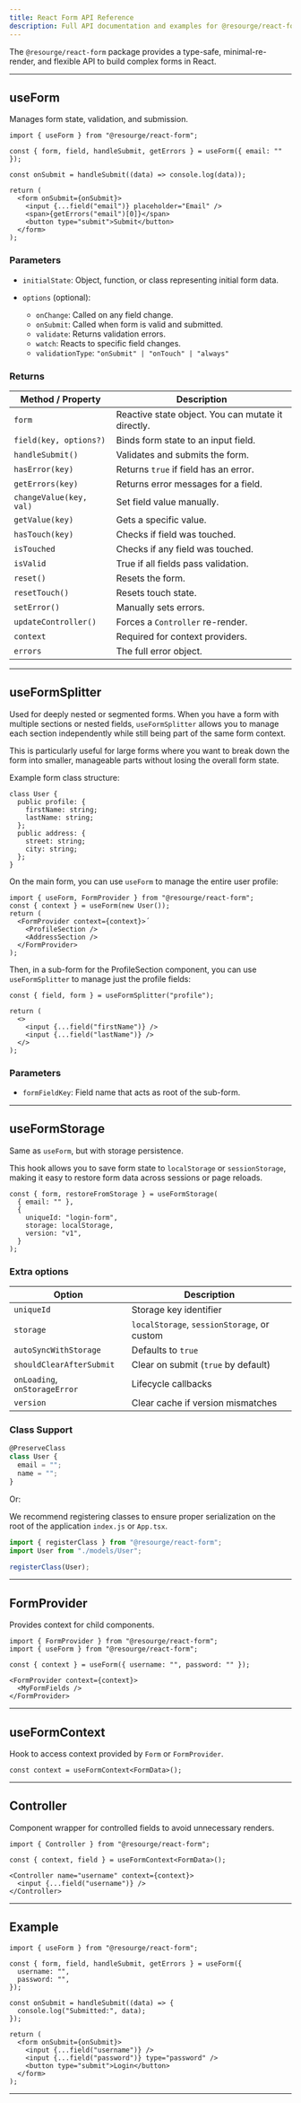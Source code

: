 ```yaml
---
title: React Form API Reference
description: Full API documentation and examples for @resourge/react-form.
---
```


The `@resourge/react-form` package provides a type-safe, minimal-re-render, and flexible API to build complex forms in React.

---

## useForm

Manages form state, validation, and submission.

```tsx
import { useForm } from "@resourge/react-form";

const { form, field, handleSubmit, getErrors } = useForm({ email: "" });

const onSubmit = handleSubmit((data) => console.log(data));

return (
  <form onSubmit={onSubmit}>
    <input {...field("email")} placeholder="Email" />
    <span>{getErrors("email")[0]}</span>
    <button type="submit">Submit</button>
  </form>
);
````

### Parameters

* `initialState`: Object, function, or class representing initial form data.
* `options` (optional):

  * `onChange`: Called on any field change.
  * `onSubmit`: Called when form is valid and submitted.
  * `validate`: Returns validation errors.
  * `watch`: Reacts to specific field changes.
  * `validationType`: `"onSubmit" | "onTouch" | "always"`

### Returns

| Method / Property       | Description                                        |
| ----------------------- | -------------------------------------------------- |
| `form`                  | Reactive state object. You can mutate it directly. |
| `field(key, options?)`  | Binds form state to an input field.                |
| `handleSubmit()`        | Validates and submits the form.                    |
| `hasError(key)`         | Returns `true` if field has an error.              |
| `getErrors(key)`        | Returns error messages for a field.                |
| `changeValue(key, val)` | Set field value manually.                          |
| `getValue(key)`         | Gets a specific value.                             |
| `hasTouch(key)`         | Checks if field was touched.                       |
| `isTouched`             | Checks if any field was touched.                   |
| `isValid`               | True if all fields pass validation.                |
| `reset()`               | Resets the form.                                   |
| `resetTouch()`          | Resets touch state.                                |
| `setError()`            | Manually sets errors.                              |
| `updateController()`    | Forces a `Controller` re-render.                   |
| `context`               | Required for context providers.                    |
| `errors`                | The full error object.                             |

---

## useFormSplitter

Used for deeply nested or segmented forms.
When you have a form with multiple sections or nested fields, `useFormSplitter` allows you to manage each section independently while still being part of the same form context.

This is particularly useful for large forms where you want to break down the form into smaller, manageable parts without losing the overall form state.

Example form class structure:
```tsx
class User {
  public profile: {
    firstName: string;
    lastName: string;
  };
  public address: {
    street: string;
    city: string;
  };
}
```

On the main form, you can use `useForm` to manage the entire user profile:

```tsx
import { useForm, FormProvider } from "@resourge/react-form";
const { context } = useForm(new User());
return (
  <FormProvider context={context}>´
    <ProfileSection />
    <AddressSection />
  </FormProvider>
);
```

Then, in a sub-form for the ProfileSection component, you can use `useFormSplitter` to manage just the profile fields:
```tsx
const { field, form } = useFormSplitter("profile");

return (
  <>
    <input {...field("firstName")} />
    <input {...field("lastName")} />
  </>
);
```

### Parameters

* `formFieldKey`: Field name that acts as root of the sub-form.

---

## useFormStorage

Same as `useForm`, but with storage persistence.

This hook allows you to save form state to `localStorage` or `sessionStorage`, making it easy to restore form data across sessions or page reloads.


```tsx
const { form, restoreFromStorage } = useFormStorage(
  { email: "" },
  {
    uniqueId: "login-form",
    storage: localStorage,
    version: "v1",
  }
);
```

### Extra options

| Option                        | Description                                 |
| ----------------------------- | ------------------------------------------- |
| `uniqueId`                    | Storage key identifier                      |
| `storage`                     | `localStorage`, `sessionStorage`, or custom |
| `autoSyncWithStorage`         | Defaults to `true`                          |
| `shouldClearAfterSubmit`      | Clear on submit (`true` by default)         |
| `onLoading`, `onStorageError` | Lifecycle callbacks                         |
| `version`                     | Clear cache if version mismatches           |

### Class Support

```ts
@PreserveClass
class User {
  email = "";
  name = "";
}
```

Or:

We recommend registering classes to ensure proper serialization on the root of the application `index.js` or `App.tsx`.
```ts
import { registerClass } from "@resourge/react-form";
import User from "./models/User";

registerClass(User);
```

---

## FormProvider

Provides context for child components.

```tsx
import { FormProvider } from "@resourge/react-form";
import { useForm } from "@resourge/react-form";

const { context } = useForm({ username: "", password: "" });

<FormProvider context={context}>
  <MyFormFields />
</FormProvider>
```

---

## useFormContext

Hook to access context provided by `Form` or `FormProvider`.

```tsx
const context = useFormContext<FormData>();
```

---

## Controller

Component wrapper for controlled fields to avoid unnecessary renders.

```tsx
import { Controller } from "@resourge/react-form";

const { context, field } = useFormContext<FormData>();

<Controller name="username" context={context}>
  <input {...field("username")} />
</Controller>
```

---

## Example

```tsx
import { useForm } from "@resourge/react-form";

const { form, field, handleSubmit, getErrors } = useForm({
  username: "",
  password: "",
});

const onSubmit = handleSubmit((data) => {
  console.log("Submitted:", data);
});

return (
  <form onSubmit={onSubmit}>
    <input {...field("username")} />
    <input {...field("password")} type="password" />
    <button type="submit">Login</button>
  </form>
);
```
---